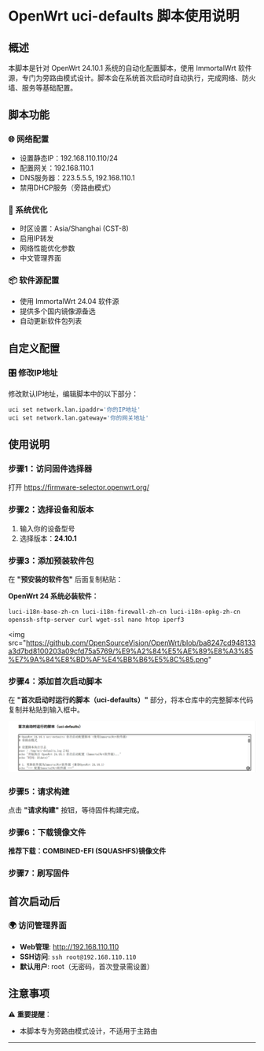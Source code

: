 # OpenWrt uci-defaults 脚本使用说明

## 概述

本脚本是针对 OpenWrt 24.10.1 系统的自动化配置脚本，使用 ImmortalWrt 软件源，专门为旁路由模式设计。脚本会在系统首次启动时自动执行，完成网络、防火墙、服务等基础配置。

## 脚本功能

### 🌐 网络配置
- 设置静态IP：192.168.110.110/24
- 配置网关：192.168.110.1
- DNS服务器：223.5.5.5, 192.168.110.1
- 禁用DHCP服务（旁路由模式）

### 🔧 系统优化
- 时区设置：Asia/Shanghai (CST-8)
- 启用IP转发
- 网络性能优化参数
- 中文管理界面

### 📦 软件源配置
- 使用 ImmortalWrt 24.04 软件源
- 提供多个国内镜像源备选
- 自动更新软件包列表


## 自定义配置

### 🎛️ 修改IP地址

修改默认IP地址，编辑脚本中的以下部分：

```bash
uci set network.lan.ipaddr='你的IP地址'
uci set network.lan.gateway='你的网关地址'
```

## 使用说明

### 步骤1：访问固件选择器

打开 https://firmware-selector.openwrt.org/

### 步骤2：选择设备和版本

1. 输入你的设备型号
2. 选择版本：**24.10.1**


### 步骤3：添加预装软件包

在 **"预安装的软件包"** 后面复制粘贴：

**OpenWrt 24 系统必装软件：**
```
luci-i18n-base-zh-cn luci-i18n-firewall-zh-cn luci-i18n-opkg-zh-cn openssh-sftp-server curl wget-ssl nano htop iperf3
```
<img src="https://github.com/OpenSourceVision/OpenWrt/blob/ba8247cd948133a3d7bd8100203a09cfd75a5769/%E9%A2%84%E5%AE%89%E8%A3%85%E7%9A%84%E8%BD%AF%E4%BB%B6%E5%8C%85.png" 
  
### 步骤4：添加首次启动脚本

在 **"首次启动时运行的脚本（uci-defaults）"** 部分，将本仓库中的完整脚本代码复制并粘贴到输入框中。

<img src="https://github.com/OpenSourceVision/OpenWrt/blob/ba8247cd948133a3d7bd8100203a09cfd75a5769/%E9%A6%96%E6%AC%A1%E5%90%AF%E5%8A%A8%E6%97%B6%E8%BF%90%E8%A1%8C%E7%9A%84%E8%84%9A%E6%9C%AC%EF%BC%88uci-defaults%EF%BC%89.png" />

### 步骤5：请求构建

点击 **"请求构建"** 按钮，等待固件构建完成。

### 步骤6：下载镜像文件

**推荐下载：COMBINED-EFI (SQUASHFS)镜像文件**


### 步骤7：刷写固件



## 首次启动后

### 🌍 访问管理界面

- **Web管理**: http://192.168.110.110
- **SSH访问**: `ssh root@192.168.110.110`
- **默认用户**: root（无密码，首次登录需设置）





## 注意事项

⚠️ **重要提醒**：
- 本脚本专为旁路由模式设计，不适用于主路由

---
